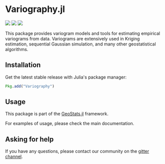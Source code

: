 # Variography.jl

[![][travis-img]][travis-url] [![][julia-pkg-img]][julia-pkg-url] [![][codecov-img]][codecov-url]

This package provides variogram models and tools for estimating empirical variograms
from data. Variograms are extensively used in Kriging estimation, sequential Gaussian
simulation, and many other geostatistical algorithms.

## Installation

Get the latest stable release with Julia's package manager:

```julia
Pkg.add("Variography")
```

## Usage

This package is part of the [GeoStats.jl](https://github.com/juliohm/GeoStats.jl) framework.

For examples of usage, please check the main documentation.

## Asking for help

If you have any questions, please contact our community on the [gitter channel](https://gitter.im/JuliaEarth/GeoStats.jl).

[travis-img]: https://travis-ci.org/juliohm/Variography.jl.svg?branch=master
[travis-url]: https://travis-ci.org/juliohm/Variography.jl

[julia-pkg-img]: http://pkg.julialang.org/badges/Variography_0.7.svg
[julia-pkg-url]: http://pkg.julialang.org/?pkg=Variography

[codecov-img]: https://codecov.io/gh/juliohm/Variography.jl/branch/master/graph/badge.svg
[codecov-url]: https://codecov.io/gh/juliohm/Variography.jl
